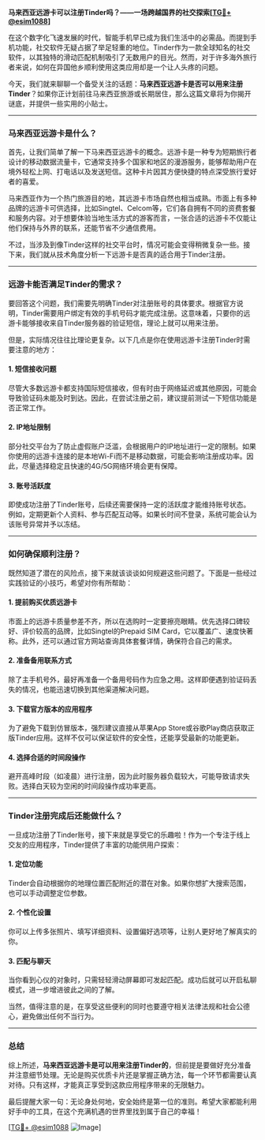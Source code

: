**马来西亚远游卡可以注册Tinder吗？——一场跨越国界的社交探索[[TG💪+ @esim1088](https://t.me/s/esim1088)]**

在这个数字化飞速发展的时代，智能手机早已成为我们生活中的必需品。而提到手机功能，社交软件无疑占据了举足轻重的地位。Tinder作为一款全球知名的社交软件，以其独特的滑动匹配机制吸引了无数用户的目光。然而，对于许多海外旅行者来说，如何在异国他乡顺利使用这类应用却是一个让人头疼的问题。

今天，我们就来聊聊一个备受关注的话题：**马来西亚远游卡是否可以用来注册Tinder**？如果你正计划前往马来西亚旅游或长期居住，那么这篇文章将为你揭开谜底，并提供一些实用的小贴士。

---

### **马来西亚远游卡是什么？**

首先，让我们简单了解一下马来西亚远游卡的概念。远游卡是一种专为短期旅行者设计的移动数据流量卡，它通常支持多个国家和地区的漫游服务，能够帮助用户在境外轻松上网、打电话以及发送短信。这种卡片因其方便快捷的特点深受旅行爱好者的喜爱。

马来西亚作为一个热门旅游目的地，其远游卡市场自然也相当成熟。市面上有多种品牌的远游卡可供选择，比如Singtel、Celcom等，它们各自拥有不同的资费套餐和服务内容。对于想要体验当地生活方式的游客而言，一张合适的远游卡不仅能让他们保持与外界的联系，还能节省不少通信费用。

不过，当涉及到像Tinder这样的社交平台时，情况可能会变得稍微复杂一些。接下来，我们就从技术角度分析一下远游卡是否真的适合用于Tinder注册。

---

### **远游卡能否满足Tinder的需求？**

要回答这个问题，我们需要先明确Tinder对注册账号的具体要求。根据官方说明，Tinder需要用户绑定有效的手机号码才能完成注册。这意味着，只要你的远游卡能够接收来自Tinder服务器的验证短信，理论上就可以用来注册。

但是，实际情况往往比理论更复杂。以下几点是你在使用远游卡注册Tinder时需要注意的地方：

#### **1. 短信接收问题**
尽管大多数远游卡都支持国际短信接收，但有时由于网络延迟或其他原因，可能会导致验证码未能及时到达。因此，在尝试注册之前，建议提前测试一下短信功能是否正常工作。

#### **2. IP地址限制**
部分社交平台为了防止虚假账户泛滥，会根据用户的IP地址进行一定的限制。如果你使用的远游卡连接的是本地Wi-Fi而不是移动数据，可能会影响注册成功率。因此，尽量选择稳定且快速的4G/5G网络环境会更有保障。

#### **3. 账号活跃度**
即使成功注册了Tinder账号，后续还需要保持一定的活跃度才能维持账号状态。例如，定期更新个人资料、参与匹配互动等。如果长时间不登录，系统可能会认为该账号异常并予以冻结。

---

### **如何确保顺利注册？**

既然知道了潜在的风险点，接下来就该谈谈如何规避这些问题了。下面是一些经过实践验证的小技巧，希望对你有所帮助：

#### **1. 提前购买优质远游卡**
市面上的远游卡质量参差不齐，所以在选购时一定要擦亮眼睛。优先选择口碑较好、评价较高的品牌，比如Singtel的Prepaid SIM Card，它以覆盖广、速度快著称。此外，还可以通过官方网站查询具体套餐详情，确保符合自己的需求。

#### **2. 准备备用联系方式**
除了主手机号外，最好再准备一个备用号码作为应急之用。这样即便遇到验证码丢失的情况，也能迅速切换到其他渠道解决问题。

#### **3. 下载官方版本的应用程序**
为了避免下载到仿冒版本，强烈建议直接从苹果App Store或谷歌Play商店获取正版Tinder应用。这样不仅可以保证软件的安全性，还能享受最新的功能更新。

#### **4. 选择合适的时间段操作**
避开高峰时段（如凌晨）进行注册，因为此时服务器负载较大，可能导致请求失败。选择白天较为空闲的时间段操作成功率更高。

---

### **Tinder注册完成后还能做什么？**

一旦成功注册了Tinder账号，接下来就是享受它的乐趣啦！作为一个专注于线上交友的应用程序，Tinder提供了丰富的功能供用户探索：

#### **1. 定位功能**
Tinder会自动根据你的地理位置匹配附近的潜在对象。如果你想扩大搜索范围，也可以手动调整定位参数。

#### **2. 个性化设置**
你可以上传多张照片、填写详细资料、设置偏好选项等，让别人更好地了解真实的你。

#### **3. 匹配与聊天**
当你看到心仪的对象时，只需轻轻滑动屏幕即可发起匹配。成功后就可以开启私聊模式，进一步增进彼此之间的了解。

当然，值得注意的是，在享受这些便利的同时也要遵守相关法律法规和社会公德心，避免做出任何不当行为。

---

### **总结**

综上所述，**马来西亚远游卡是可以用来注册Tinder的**，但前提是要做好充分准备并注意细节处理。无论是购买优质卡片还是掌握正确方法，每一个环节都需要认真对待。只有这样，才能真正享受到这款应用程序带来的无限魅力。

最后提醒大家一句：无论身处何地，安全始终是第一位的准则。希望大家都能利用好手中的工具，在这个充满机遇的世界里找到属于自己的幸福！

[[TG💪+ @esim1088](https://t.me/s/esim1088) ![Image](https://i.postimg.cc/4NQfJmqS/Snipaste-2025-05-13-00-14-12.png)]